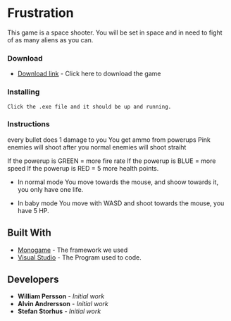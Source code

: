 
# Frustration

This game is a space shooter. You will be set in space and in need to fight of as many aliens as you can.

### Download

* [Download link](http://www.mediafire.com/file/to1b5379ywamgoc/Frustration.rar) - Click here to download the game

### Installing

```
Click the .exe file and it should be up and running.
```

### Instructions

every bullet does 1 damage to you
You get ammo from powerups
Pink enemies will shoot after you
normal enemies will shoot straiht

If the powerup is GREEN = more fire rate
If the powerup is BLUE = more speed
If the powerup is RED = 5 more health points.

* In normal mode
You move towards the mouse, and shoow towards it, you only have one life.

* In baby mode
You move with WASD and shoot towards the mouse, you have 5 HP.

## Built With

* [Monogame](http://www.monogame.net/) - The framework we used
* [Visual Studio](https://www.visualstudio.com/) - The Program used to code.

## Developers

* **William Persson** - *Initial work*
* **Alvin Andrersson** - *Initial work*
* **Stefan Storhus** - *Initial work*

